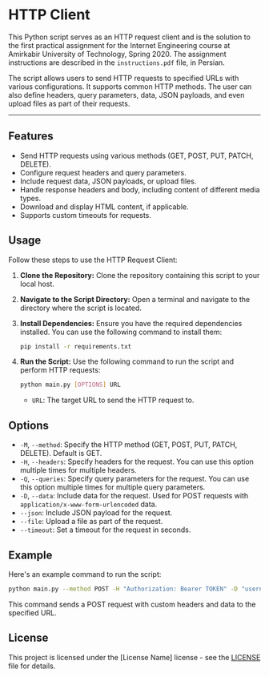 # HTTP Client

This Python script serves as an HTTP request client and is the solution to the first practical assignment for the Internet Engineering course at Amirkabir University of Technology, Spring 2020.
The assignment instructions are described in the `instructions.pdf` file, in Persian.

The script allows users to send HTTP requests to specified URLs with various configurations. It supports common HTTP methods. The user can also define headers, query parameters, data, JSON payloads, and even upload files as part of their requests.

---

## Features

- Send HTTP requests using various methods (GET, POST, PUT, PATCH, DELETE).
- Configure request headers and query parameters.
- Include request data, JSON payloads, or upload files.
- Handle response headers and body, including content of different media types.
- Download and display HTML content, if applicable.
- Supports custom timeouts for requests.

## Usage

Follow these steps to use the HTTP Request Client:

1. **Clone the Repository:** Clone the repository containing this script to your local host.

2. **Navigate to the Script Directory:** Open a terminal and navigate to the directory where the script is located.

3. **Install Dependencies:** Ensure you have the required dependencies installed. You can use the following command to install them:

    ```bash
    pip install -r requirements.txt
    ```

4. **Run the Script:** Use the following command to run the script and perform HTTP requests:

    ```bash
    python main.py [OPTIONS] URL
    ```

    - `URL`: The target URL to send the HTTP request to.

## Options

- `-M`, `--method`: Specify the HTTP method (GET, POST, PUT, PATCH, DELETE). Default is GET.
- `-H`, `--headers`: Specify headers for the request. You can use this option multiple times for multiple headers.
- `-Q`, `--queries`: Specify query parameters for the request. You can use this option multiple times for multiple query parameters.
- `-D`, `--data`: Include data for the request. Used for POST requests with `application/x-www-form-urlencoded` data.
- `--json`: Include JSON payload for the request.
- `--file`: Upload a file as part of the request.
- `--timeout`: Set a timeout for the request in seconds.

## Example

Here's an example command to run the script:

```bash
python main.py --method POST -H "Authorization: Bearer TOKEN" -D "username=alice&password=bob" URL
```

This command sends a POST request with custom headers and data to the specified URL.

## License

This project is licensed under the [License Name] license - see the [LICENSE](LICENSE) file for details.

